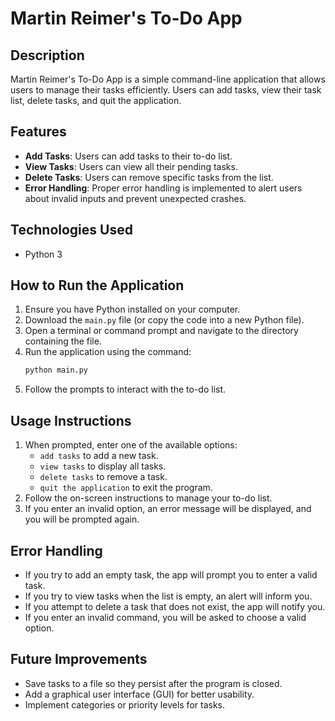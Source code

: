 # Martin Reimer's To-Do App

## Description
Martin Reimer's To-Do App is a simple command-line application that allows users to manage their tasks efficiently. Users can add tasks, view their task list, delete tasks, and quit the application.

## Features
- **Add Tasks**: Users can add tasks to their to-do list.
- **View Tasks**: Users can view all their pending tasks.
- **Delete Tasks**: Users can remove specific tasks from the list.
- **Error Handling**: Proper error handling is implemented to alert users about invalid inputs and prevent unexpected crashes.

## Technologies Used
- Python 3

## How to Run the Application
1. Ensure you have Python installed on your computer.
2. Download the `main.py` file (or copy the code into a new Python file).
3. Open a terminal or command prompt and navigate to the directory containing the file.
4. Run the application using the command:
   ```sh
   python main.py
   ```
5. Follow the prompts to interact with the to-do list.

## Usage Instructions
1. When prompted, enter one of the available options:
   - `add tasks` to add a new task.
   - `view tasks` to display all tasks.
   - `delete tasks` to remove a task.
   - `quit the application` to exit the program.
2. Follow the on-screen instructions to manage your to-do list.
3. If you enter an invalid option, an error message will be displayed, and you will be prompted again.

## Error Handling
- If you try to add an empty task, the app will prompt you to enter a valid task.
- If you try to view tasks when the list is empty, an alert will inform you.
- If you attempt to delete a task that does not exist, the app will notify you.
- If you enter an invalid command, you will be asked to choose a valid option.

## Future Improvements
- Save tasks to a file so they persist after the program is closed.
- Add a graphical user interface (GUI) for better usability.
- Implement categories or priority levels for tasks.
